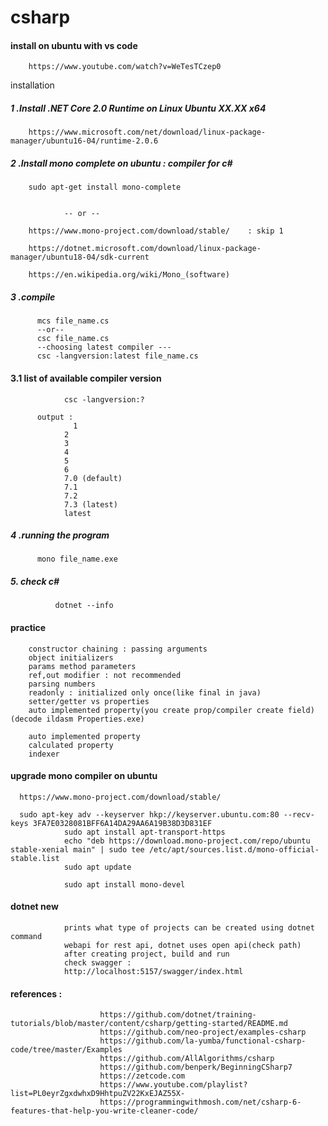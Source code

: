 # csharp

#### install on ubuntu with vs code

        https://www.youtube.com/watch?v=WeTesTCzep0

installation

##### 1 .Install .NET Core 2.0 Runtime on Linux Ubuntu XX.XX x64
        https://www.microsoft.com/net/download/linux-package-manager/ubuntu16-04/runtime-2.0.6
        
        
##### 2 .Install mono complete on ubuntu  : compiler for c#
        sudo apt-get install mono-complete
        
        
                -- or --
                
        https://www.mono-project.com/download/stable/    : skip 1

        https://dotnet.microsoft.com/download/linux-package-manager/ubuntu18-04/sdk-current

        https://en.wikipedia.org/wiki/Mono_(software)
        
##### 3 .compile
          mcs file_name.cs
          --or--
          csc file_name.cs
          --choosing latest compiler ---
          csc -langversion:latest file_name.cs
                
#### 3.1 list of available compiler version         

                csc -langversion:?
          
          output : 
                  1
                2
                3
                4
                5
                6
                7.0 (default)
                7.1
                7.2
                7.3 (latest)
                latest
  
##### 4 .running the program
          mono file_name.exe   


##### 5. check c#
              dotnet --info
              

#### practice

        constructor chaining : passing arguments
        object initializers
        params method parameters
        ref,out modifier : not recommended
        parsing numbers
        readonly : initialized only once(like final in java)
        setter/getter vs properties
        auto implemented property(you create prop/compiler create field) (decode ildasm Properties.exe)
        
        auto implemented property
        calculated property
        indexer
              
#### upgrade mono compiler on ubuntu
      https://www.mono-project.com/download/stable/
      
      sudo apt-key adv --keyserver hkp://keyserver.ubuntu.com:80 --recv-keys 3FA7E0328081BFF6A14DA29AA6A19B38D3D831EF
                sudo apt install apt-transport-https
                echo "deb https://download.mono-project.com/repo/ubuntu stable-xenial main" | sudo tee /etc/apt/sources.list.d/mono-official-stable.list
                sudo apt update

                sudo apt install mono-devel
                
#### dotnet new

                prints what type of projects can be created using dotnet command
                webapi for rest api, dotnet uses open api(check path)
                after creating project, build and run
                check swagger : 
                http://localhost:5157/swagger/index.html

#### references : 

                        https://github.com/dotnet/training-tutorials/blob/master/content/csharp/getting-started/README.md
                        https://github.com/neo-project/examples-csharp
                        https://github.com/la-yumba/functional-csharp-code/tree/master/Examples
                        https://github.com/AllAlgorithms/csharp
                        https://github.com/benperk/BeginningCSharp7
                        https://zetcode.com
                        https://www.youtube.com/playlist?list=PL0eyrZgxdwhxD9HhtpuZV22KxEJAZ55X-
                        https://programmingwithmosh.com/net/csharp-6-features-that-help-you-write-cleaner-code/
